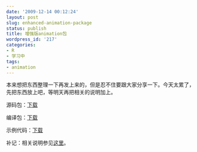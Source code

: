 ```yaml
---
date: '2009-12-14 00:12:24'
layout: post
slug: enhanced-animation-package
status: publish
title: 增强版animation包
wordpress_id: '217'
categories:
- R
- 学习中
tags:
- animation
---
```


本来想把东西整理一下再发上来的，但是忍不住要跟大家分享一下。今天太累了，先把东西放上吧，等明天再把相关的说明加上。

源码包：[下载](https://bitbucket.org/yixuan/cn/downloads/animation_1.0-10.tar.gz)

编译包：[下载](https://bitbucket.org/yixuan/cn/downloads/animation_1.0-10.zip)

示例代码：[下载](https://bitbucket.org/yixuan/cn/downloads/rcode.7z)

补记：相关说明参见[这里](http://yixuan.cos.name/cn/2009/12/r-conf-animation-security-and-others/)。
